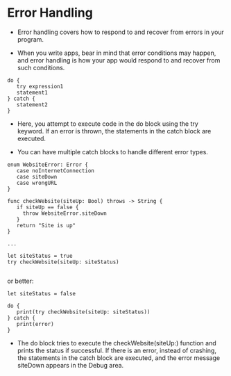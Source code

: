 # Error Handling

* Error handling covers how to respond to and recover from errors in your program.

* When you write apps, bear in mind that error conditions may happen, and error handling is how your app would respond to and recover from such conditions.

```
do {
   try expression1
   statement1
} catch {
   statement2
}
```
* Here, you attempt to execute code in the do block using the try keyword. If an error is thrown, the statements in the catch block are executed. 

* You can have multiple catch blocks to handle different error types.

```
enum WebsiteError: Error {
   case noInternetConnection
   case siteDown
   case wrongURL
}

func checkWebsite(siteUp: Bool) throws -> String {
   if siteUp == false {
     throw WebsiteError.siteDown
   }
   return "Site is up"
}

...

let siteStatus = true
try checkWebsite(siteUp: siteStatus)


```

or better:

```
let siteStatus = false

do {
   print(try checkWebsite(siteUp: siteStatus))
} catch {
   print(error)
}

```
* The do block tries to execute the checkWebsite(siteUp:) function and prints the status if successful. If there is an error, instead of crashing, the statements in the catch block are executed, and the error message siteDown appears in the Debug area.